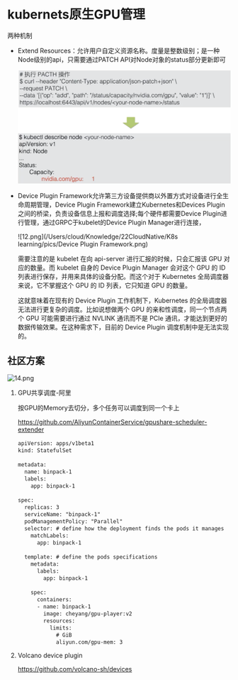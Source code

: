 # kubernets原生GPU管理

两种机制

* Extend Resources：允许用户自定义资源名称。度量是整数级别；是一种Node级别的api，只需要通过PATCH API对Node对象的status部分更新即可

  <img src="./pics/extended resources.png" alt="10.png" style="zoom: 50%;" />

* Device Plugin Framework允许第三方设备提供商以外置方式对设备进行全生命周期管理，Device Plugin Framework建立Kubernetes和Devices Plugin之间的桥梁，负责设备信息上报和调度选择;每个硬件都需要Device Plugin进行管理，通过GRPC于kubelet的Device Plugin Manager进行连接，

  ![12.png](/Users/cloud/Knowledge/22CloudNative/K8s learning/pics/Device Plugin Framework.png)

  需要注意的是 kubelet 在向 api-server 进行汇报的时候，只会汇报该 GPU 对应的数量。而 kubelet 自身的 Device Plugin Manager 会对这个 GPU 的 ID 列表进行保存，并用来具体的设备分配。而这个对于 Kubernetes 全局调度器来说，它不掌握这个 GPU 的 ID 列表，它只知道 GPU 的数量。

  这就意味着在现有的 Device Plugin 工作机制下，Kubernetes 的全局调度器无法进行更复杂的调度。比如说想做两个 GPU 的亲和性调度，同一个节点两个 GPU 可能需要进行通过 NVLINK 通讯而不是 PCIe 通讯，才能达到更好的数据传输效果。在这种需求下，目前的 Device Plugin 调度机制中是无法实现的。



## 社区方案

![14.png](https://ucc.alicdn.com/pic/developer-ecology/c9cf0807c1224945b2d4834541506740.png)

1. GPU共享调度-阿里

   按GPU的Memory去切分，多个任务可以调度到同一个卡上

   https://github.com/AliyunContainerService/gpushare-scheduler-extender

       apiVersion: apps/v1beta1
       kind: StatefulSet
       
       metadata:
         name: binpack-1
         labels:
           app: binpack-1
       
       spec:
         replicas: 3
         serviceName: "binpack-1"
         podManagementPolicy: "Parallel"
         selector: # define how the deployment finds the pods it manages
           matchLabels:
             app: binpack-1
       
         template: # define the pods specifications
           metadata:
             labels:
               app: binpack-1
       
           spec:
             containers:
             - name: binpack-1
               image: cheyang/gpu-player:v2
               resources:
                 limits:
                   # GiB
                   aliyun.com/gpu-mem: 3

2. Volcano device plugin

   https://github.com/volcano-sh/devices
